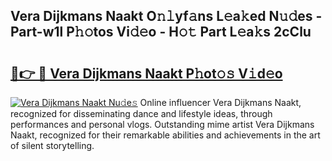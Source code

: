 ## Vera Dijkmans Naakt O𝚗𝚕yf𝚊ns L𝚎a𝚔ed N𝚞𝚍es - Part-w1l P𝚑𝚘tos Vi𝚍𝚎o - H𝚘𝚝 Part L𝚎a𝚔s 2cClu

# <h2><a href="http://kf2p1m.oniu.top/?m=Vera+Dijkmans+Naakt">🔗👉 🔴 Vera Dijkmans Naakt P𝚑ot𝚘𝚜 V𝚒d𝚎o</a></h2>

[![Vera Dijkmans Naakt Nu𝚍e𝚜](https://i.imgur.com/0qMVB7G.gif)](http://kf2p1m.oniu.top/?m=Vera+Dijkmans+Naakt)
Online influencer Vera Dijkmans Naakt, recognized for disseminating dance and lifestyle ideas, through performances and personal vlogs. Outstanding mime artist Vera Dijkmans Naakt, recognized for their remarkable abilities and achievements in the art of silent storytelling.  
